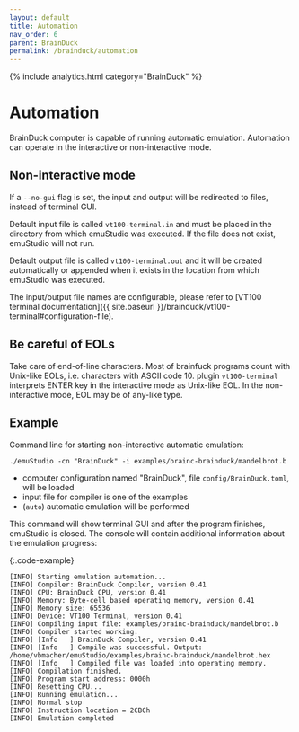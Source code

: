 ```yaml
---
layout: default
title: Automation
nav_order: 6
parent: BrainDuck
permalink: /brainduck/automation
---
```


{% include analytics.html category="BrainDuck" %}

# Automation

BrainDuck computer is capable of running automatic emulation. Automation can operate in the
interactive or non-interactive mode.

## Non-interactive mode

If a `--no-gui` flag is set, the input and output will be redirected to files, instead of terminal GUI.

Default input file is called `vt100-terminal.in` and must be placed in the directory from which emuStudio was executed.
If the file does not exist, emuStudio will not run.

Default output file is called `vt100-terminal.out` and it will be created automatically or appended when it exists in
the location from which emuStudio was executed.

The input/output file names are configurable, please refer to [VT100 terminal documentation]({{ site.baseurl }}/brainduck/vt100-terminal#configuration-file).

## Be careful of EOLs

Take care of end-of-line characters. Most of brainfuck programs count with Unix-like EOLs, i.e. characters with ASCII
code 10. plugin `vt100-terminal` interprets ENTER key in the interactive mode as Unix-like EOL. In the
non-interactive mode, EOL may be of any-like type.

## Example

Command line for starting non-interactive automatic emulation:

    ./emuStudio -cn "BrainDuck" -i examples/brainc-brainduck/mandelbrot.b

- computer configuration named "BrainDuck", file `config/BrainDuck.toml`, will be loaded
- input file for compiler is one of the examples
- (`auto`) automatic emulation will be performed

This command will show terminal GUI and after the program finishes, emuStudio is closed. The console will contain
additional information about the emulation progress:

{:.code-example}
```
[INFO] Starting emulation automation...
[INFO] Compiler: BrainDuck Compiler, version 0.41
[INFO] CPU: BrainDuck CPU, version 0.41
[INFO] Memory: Byte-cell based operating memory, version 0.41
[INFO] Memory size: 65536
[INFO] Device: VT100 Terminal, version 0.41
[INFO] Compiling input file: examples/brainc-brainduck/mandelbrot.b
[INFO] Compiler started working.
[INFO] [Info   ] BrainDuck Compiler, version 0.41
[INFO] [Info   ] Compile was successful. Output: /home/vbmacher/emuStudio/examples/brainc-brainduck/mandelbrot.hex
[INFO] [Info   ] Compiled file was loaded into operating memory.
[INFO] Compilation finished.
[INFO] Program start address: 0000h
[INFO] Resetting CPU...
[INFO] Running emulation...
[INFO] Normal stop
[INFO] Instruction location = 2CBCh
[INFO] Emulation completed
```
